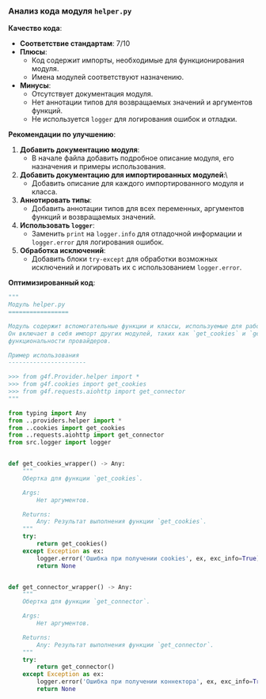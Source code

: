 ### **Анализ кода модуля `helper.py`**

**Качество кода**:

- **Соответствие стандартам**: 7/10
- **Плюсы**:
    - Код содержит импорты, необходимые для функционирования модуля.
    - Имена модулей соответствуют назначению.
- **Минусы**:
    - Отсутствует документация модуля.
    - Нет аннотации типов для возвращаемых значений и аргументов функций.
    - Не используется `logger` для логирования ошибок и отладки.

**Рекомендации по улучшению**:

1.  **Добавить документацию модуля**:
    -   В начале файла добавить подробное описание модуля, его назначения и примеры использования.
2.  **Добавить документацию для импортированных модулей**:\
    - Добавить описание для каждого импортированного модуля и класса.
3.  **Аннотировать типы**:
    -   Добавить аннотации типов для всех переменных, аргументов функций и возвращаемых значений.
4.  **Использовать `logger`**:
    -   Заменить `print` на `logger.info` для отладочной информации и `logger.error` для логирования ошибок.
5.  **Обработка исключений**:
    -   Добавить блоки `try-except` для обработки возможных исключений и логировать их с использованием `logger.error`.

**Оптимизированный код**:

```python
"""
Модуль helper.py
=================

Модуль содержит вспомогательные функции и классы, используемые для работы с провайдерами G4F.
Он включает в себя импорт других модулей, таких как `get_cookies` и `get_connector`, для обеспечения
функциональности провайдеров.

Пример использования
----------------------

>>> from g4f.Provider.helper import *
>>> from g4f.cookies import get_cookies
>>> from g4f.requests.aiohttp import get_connector
"""

from typing import Any
from ..providers.helper import *
from ..cookies import get_cookies
from ..requests.aiohttp import get_connector
from src.logger import logger


def get_cookies_wrapper() -> Any:
    """
    Обертка для функции `get_cookies`.

    Args:
        Нет аргументов.

    Returns:
        Any: Результат выполнения функции `get_cookies`.
    """
    try:
        return get_cookies()
    except Exception as ex:
        logger.error('Ошибка при получении cookies', ex, exc_info=True)
        return None


def get_connector_wrapper() -> Any:
    """
    Обертка для функции `get_connector`.

    Args:
        Нет аргументов.

    Returns:
        Any: Результат выполнения функции `get_connector`.
    """
    try:
        return get_connector()
    except Exception as ex:
        logger.error('Ошибка при получении коннектора', ex, exc_info=True)
        return None